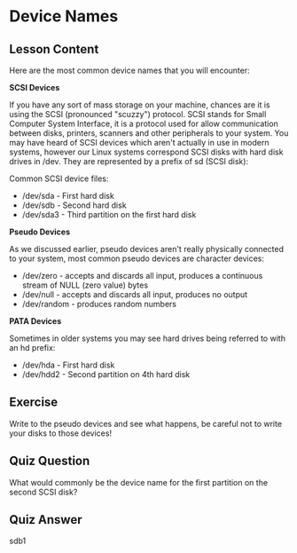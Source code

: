 # Device Names

## Lesson Content

Here are the most common device names that you will encounter:

<b>SCSI Devices</b>

If you have any sort of mass storage on your machine, chances are it is using the SCSI (pronounced "scuzzy") protocol. SCSI stands for Small Computer System Interface, it is a protocol used for allow communication between disks, printers, scanners and other peripherals to your system. You may have heard of SCSI devices which aren't actually in use in modern systems, however our Linux systems correspond SCSI disks with hard disk drives in /dev. They are represented by a prefix of sd (SCSI disk):

Common SCSI device files:

<ul>
<li>/dev/sda - First hard disk</li>
<li>/dev/sdb - Second hard disk</li>
<li>/dev/sda3 - Third partition on the first hard disk</li>
</ul>

<b>Pseudo Devices</b>

As we discussed earlier, pseudo devices aren't really physically connected to your system, most common pseudo devices are character devices:

<ul>
<li>/dev/zero - accepts and discards all input, produces a continuous stream of NULL (zero value) bytes</li>
<li>/dev/null - accepts and discards all input, produces no output</li>
<li>/dev/random - produces random numbers</li>
</ul>

<b>PATA Devices</b>

Sometimes in older systems you may see hard drives being referred to with an hd prefix:

<ul>
<li>/dev/hda - First hard disk</li>
<li>/dev/hdd2 - Second partition on 4th hard disk</li>
</ul>

## Exercise

Write to the pseudo devices and see what happens, be careful not to write your disks to those devices!

## Quiz Question

What would commonly be the device name for the first partition on the second SCSI disk?

## Quiz Answer

sdb1